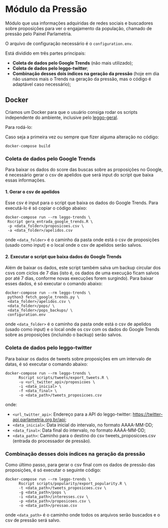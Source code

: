 # Módulo da Pressão

Módulo que usa informações adquiridas de redes sociais e buscadores sobre proposições para ver o engajamento da população, chamado de pressão pelo Painel Parlametria.

O arquivo de configuração necessário é o `configuration.env`.

Está dividido em três partes principais:

- **Coleta de dados pelo Google Trends** (não mais utilizado);
- **Coleta de dados pelo leggo-twitter**;
- **Combinação desses dois índices na geração da pressão** (hoje em dia não usamos mais o Trends na geração da pressão, mas o código é adaptável caso necessário);

## Docker

Criamos um Docker para que o usuário consiga rodar os scripts independente do ambiente, inclusive pelo [leggo-geral](https://github.com/parlametria/leggo-geral).

Para rodá-lo:

Caso seja a primeira vez ou sempre que fizer alguma alteração no código:

```
docker-compose build
```

### Coleta de dados pelo Google Trends

Para baixar os dados do score das buscas sobre as proposições no Google, é necessário gerar o csv de apelidos que será input do script que baixa essas informações.

#### 1. Gerar o csv de apelidos

Esse csv é input para o script que baixa os dados do Google Trends. Para executá-lo é só copiar o código abaixo:

```
docker-compose run --rm leggo-trends \
 Rscript gera_entrada_google_trends.R \
 -p <data_folder>/proposicoes.csv \
 -a <data_folder>/apelidos.csv
```

onde `<data_folder>` é o caminho da pasta onde está o csv de proposições (usado como input) e o local onde o csv de apelidos serão salvos.

#### 2. Executar o script que baixa dados do Google Trends

Além de baixar os dados, este script também salva um backup circular dos csvs com ciclos de 7 dias (isto é, os dados de uma execução ficam salvos por até 7 dias, conforme novas execuções forem surgindo). Para baixar esses dados, é só executar o comando abaixo:

```
docker-compose run --rm leggo-trends \
 python3 fetch_google_trends.py \
 <data_folder>/apelidos.csv \
 <data_folder>/pops/ \
 <data_folder>/pops_backups/ \
 configuration.env
```

onde `<data_folder>` é o caminho da pasta onde está o csv de apelidos (usado como input) e o local onde os csv com os dados do Google Trends sobre as proposições (incluindo o backup) serão salvos.

### Coleta de dados pelo leggo-twitter

Para baixar os dados de tweets sobre proposições em um intervalo de datas, é só executar o comando abaixo:

```
docker-compose run --rm leggo-trends \
      Rscript scripts/tweets/export_tweets.R \
      -u <url_twitter_api>/proposicoes \
      -i <data_inicial> \
      -f <data_final> \
      -o <data_path>/tweets_proposicoes.csv 
```

onde:
- `<url_twitter_api>`: Endereço para a API do leggo-twitter: https://twitter-api.parlametria.org.br/api;
- `<data_inicial>`: Data inicial do intervalo, no formato AAAA-MM-DD;
- `<data_final>`: Data final do intervalo, no formato AAAA-MM-DD;
- `<data_path>`: Caminho para o destino do csv tweets_proposicoes.csv (entrada do processador de pressão).

### Combinação desses dois índices na geração da pressão

Como último passo, para gerar o csv final com os dados de pressão das proposições, é só executar o seguinte código:

```
docker-compose run --rm leggo-trends \
      Rscript scripts/popularity/export_popularity.R \
      -t <data_path>/tweets_proposicoes.csv \
      -g <data_path>/pops \
      -i <data_path>/interesses.csv \
      -p <data_path>/proposicoes.csv \
      -o <data_path>/pressao.csv
```

onde `<data_path>` é o caminho onde todos os arquivos serão buscados e o csv de pressão será salvo.
